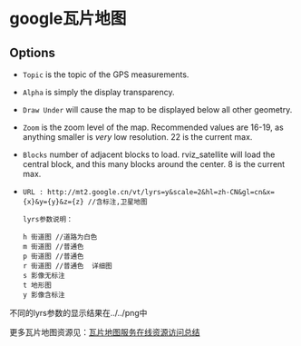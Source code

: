# google瓦片地图

## Options

- `Topic` is the topic of the GPS measurements.
- `Alpha` is simply the display transparency.
- `Draw Under` will cause the map to be displayed below all other geometry.
- `Zoom` is the zoom level of the map. Recommended values are 16-19, as anything smaller is *very* low resolution. 22 is the current max.
- `Blocks` number of adjacent blocks to load. rviz_satellite will load the central block, and this many blocks around the center. 8 is the current max.

- ```
  URL : http://mt2.google.cn/vt/lyrs=y&scale=2&hl=zh-CN&gl=cn&x={x}&y={y}&z={z} //含标注,卫星地图
  
  lyrs参数说明：
  
  h 街道图 //道路为白色
  m 街道图 //普通色
  p 街道图 //普通色
  r 街道图 //普通色  详细图
  s 影像无标注
  t 地形图
  y 影像含标注
  ```


不同的lyrs参数的显示结果在../../png中



更多瓦片地图资源见：[瓦片地图服务在线资源访问总结](https://www.cnblogs.com/HandyLi/p/11137367.html)

